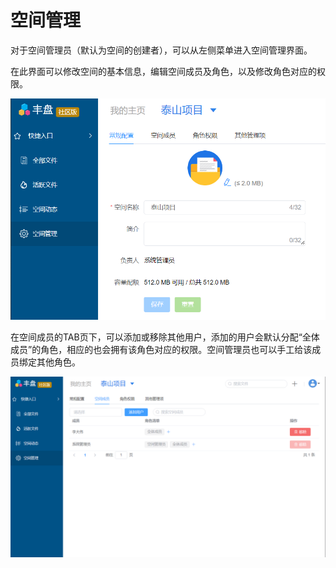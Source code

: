 # 空间管理

对于空间管理员（默认为空间的创建者），可以从左侧菜单进入空间管理界面。

在此界面可以修改空间的基本信息，编辑空间成员及角色，以及修改角色对应的权限。

![](<../.gitbook/assets/image (7).png>)

在空间成员的TAB页下，可以添加或移除其他用户，添加的用户会默认分配“全体成员”的角色，相应的也会拥有该角色对应的权限。空间管理员也可以手工给该成员绑定其他角色。

![](<../.gitbook/assets/image (3).png>)



